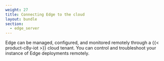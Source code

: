 ```yaml
---
weight: 27
title: Connecting Edge to the cloud
layout: bundle
section:
  - edge_server
---
```


Edge can be managed, configured, and monitored remotely through a {{< product-c8y-iot >}} cloud tenant. You can control and troubleshoot your instance of Edge deployments remotely.
